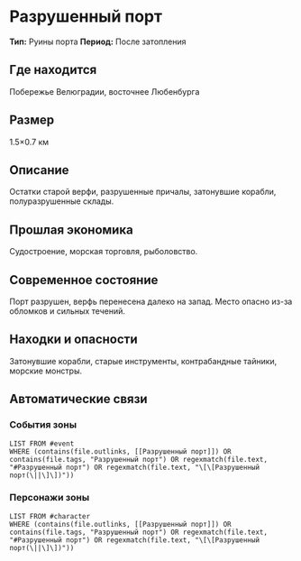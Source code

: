 ﻿---
created: 2025-08-04
name: Разрушенный порт
type: Руины порта
tags: [deadzone, port, location]
---

# Разрушенный порт

**Тип:** Руины порта
**Период:** После затопления

## Где находится
Побережье Велюградии, восточнее Любенбурга

## Размер
1.5×0.7 км

## Описание
Остатки старой верфи, разрушенные причалы, затонувшие корабли, полуразрушенные склады.

## Прошлая экономика
Судостроение, морская торговля, рыболовство.

## Современное состояние
Порт разрушен, верфь перенесена далеко на запад. Место опасно из-за обломков и сильных течений.

## Находки и опасности
Затонувшие корабли, старые инструменты, контрабандные тайники, морские монстры.

## Автоматические связи
### События зоны
```dataview
LIST FROM #event
WHERE (contains(file.outlinks, [[Разрушенный порт]]) OR contains(file.tags, "Разрушенный порт") OR regexmatch(file.text, "#Разрушенный порт") OR regexmatch(file.text, "\[\[Разрушенный порт(\||\]\])"))
```

### Персонажи зоны
```dataview
LIST FROM #character
WHERE (contains(file.outlinks, [[Разрушенный порт]]) OR contains(file.tags, "Разрушенный порт") OR regexmatch(file.text, "#Разрушенный порт") OR regexmatch(file.text, "\[\[Разрушенный порт(\||\]\])"))
```
